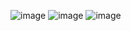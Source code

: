 ![image](https://github.com/Ram1103/Python-ADV/assets/74101453/a0f801ec-bc9e-44fb-8ce0-14cd4a9f76ee)
![image](https://github.com/Ram1103/Python-ADV/assets/74101453/7dc12544-f433-4456-8334-b56ee27b927d)
![image](https://github.com/Ram1103/Python-ADV/assets/74101453/5e302b30-17d3-4fdf-9ec6-80ea3be7bd5d)
